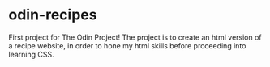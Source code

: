 # odin-recipes
First project for The Odin Project!
The project is to create an html version of a recipe website, in order to hone my html skills before proceeding into learning CSS.
